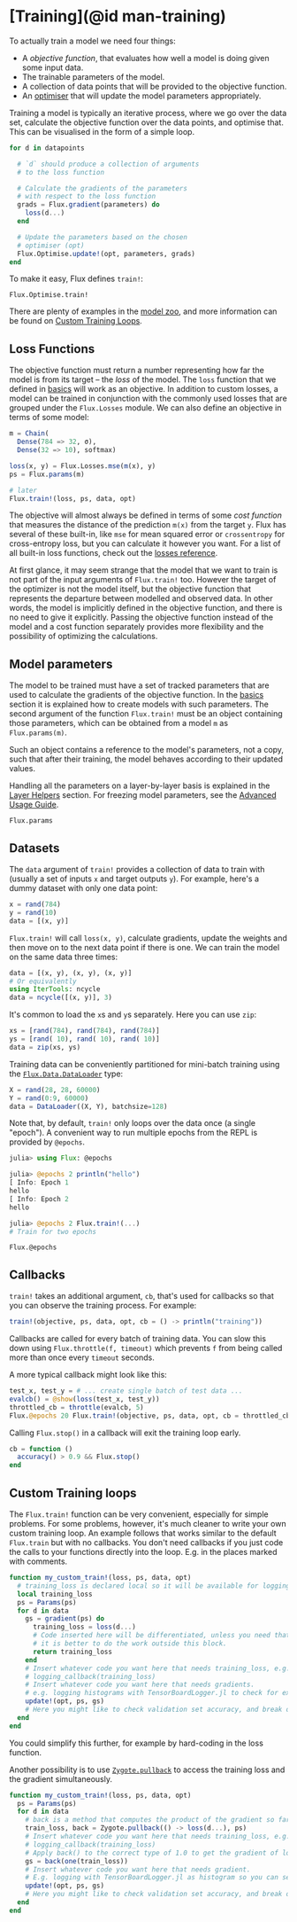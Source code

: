 # [Training](@id man-training)

To actually train a model we need four things:

* A *objective function*, that evaluates how well a model is doing given some input data.
* The trainable parameters of the model.
* A collection of data points that will be provided to the objective function.
* An [optimiser](optimisers.md) that will update the model parameters appropriately.

Training a model is typically an iterative process, where we go over the data set,
calculate the objective function over the data points, and optimise that.
This can be visualised in the form of a simple loop.

```julia
for d in datapoints

  # `d` should produce a collection of arguments
  # to the loss function

  # Calculate the gradients of the parameters
  # with respect to the loss function
  grads = Flux.gradient(parameters) do
    loss(d...)
  end

  # Update the parameters based on the chosen
  # optimiser (opt)
  Flux.Optimise.update!(opt, parameters, grads)
end
```

To make it easy, Flux defines `train!`:

```@docs
Flux.Optimise.train!
```

There are plenty of examples in the [model zoo](https://github.com/FluxML/model-zoo), and
more information can be found on [Custom Training Loops](../models/advanced.md).

## Loss Functions

The objective function must return a number representing how far the model is from its target – the *loss* of the model. The `loss` function that we defined in [basics](../models/basics.md) will work as an objective.
In addition to custom losses, a model can be trained in conjunction with
the commonly used losses that are grouped under the `Flux.Losses` module.
We can also define an objective in terms of some model:

```julia
m = Chain(
  Dense(784 => 32, σ),
  Dense(32 => 10), softmax)

loss(x, y) = Flux.Losses.mse(m(x), y)
ps = Flux.params(m)

# later
Flux.train!(loss, ps, data, opt)
```

The objective will almost always be defined in terms of some *cost function* that measures the distance of the prediction `m(x)` from the target `y`. Flux has several of these built-in, like `mse` for mean squared error or `crossentropy` for cross-entropy loss, but you can calculate it however you want.
For a list of all built-in loss functions, check out the [losses reference](../models/losses.md).

At first glance, it may seem strange that the model that we want to train is not part of the input arguments of `Flux.train!` too. However the target of the optimizer is not the model itself, but the objective function that represents the departure between modelled and observed data. In other words, the model is implicitly defined in the objective function, and there is no need to give it explicitly. Passing the objective function instead of the model and a cost function separately provides more flexibility and the possibility of optimizing the calculations.

## Model parameters

The model to be trained must have a set of tracked parameters that are used to calculate the gradients of the objective function. In the [basics](../models/basics.md) section it is explained how to create models with such parameters. The second argument of the function `Flux.train!` must be an object containing those parameters, which can be obtained from a model `m` as `Flux.params(m)`.

Such an object contains a reference to the model's parameters, not a copy, such that after their training, the model behaves according to their updated values.

Handling all the parameters on a layer-by-layer basis is explained in the [Layer Helpers](../models/basics.md) section. For freezing model parameters, see the [Advanced Usage Guide](../models/advanced.md).

```@docs
Flux.params
```

## Datasets

The `data` argument of `train!` provides a collection of data to train with (usually a set of inputs `x` and target outputs `y`). For example, here's a dummy dataset with only one data point:

```julia
x = rand(784)
y = rand(10)
data = [(x, y)]
```

`Flux.train!` will call `loss(x, y)`, calculate gradients, update the weights and then move on to the next data point if there is one. We can train the model on the same data three times:

```julia
data = [(x, y), (x, y), (x, y)]
# Or equivalently
using IterTools: ncycle
data = ncycle([(x, y)], 3)
```

It's common to load the `x`s and `y`s separately. Here you can use `zip`:

```julia
xs = [rand(784), rand(784), rand(784)]
ys = [rand( 10), rand( 10), rand( 10)]
data = zip(xs, ys)
```

Training data can be conveniently  partitioned for mini-batch training using the [`Flux.Data.DataLoader`](@ref) type:

```julia
X = rand(28, 28, 60000)
Y = rand(0:9, 60000)
data = DataLoader((X, Y), batchsize=128) 
```

Note that, by default, `train!` only loops over the data once (a single "epoch").
A convenient way to run multiple epochs from the REPL is provided by `@epochs`.

```julia
julia> using Flux: @epochs

julia> @epochs 2 println("hello")
[ Info: Epoch 1
hello
[ Info: Epoch 2
hello

julia> @epochs 2 Flux.train!(...)
# Train for two epochs
```

```@docs
Flux.@epochs
```

## Callbacks

`train!` takes an additional argument, `cb`, that's used for callbacks so that you can observe the training process. For example:

```julia
train!(objective, ps, data, opt, cb = () -> println("training"))
```

Callbacks are called for every batch of training data. You can slow this down using `Flux.throttle(f, timeout)` which prevents `f` from being called more than once every `timeout` seconds.

A more typical callback might look like this:

```julia
test_x, test_y = # ... create single batch of test data ...
evalcb() = @show(loss(test_x, test_y))
throttled_cb = throttle(evalcb, 5)
Flux.@epochs 20 Flux.train!(objective, ps, data, opt, cb = throttled_cb)
```

Calling `Flux.stop()` in a callback will exit the training loop early.

```julia
cb = function ()
  accuracy() > 0.9 && Flux.stop()
end
```

## Custom Training loops

The `Flux.train!` function can be very convenient, especially for simple problems.
For some problems, however, it's much cleaner to write your own custom training loop.
An example follows that works similar to the default `Flux.train` but with no callbacks.
You don't need callbacks if you just code the calls to your functions directly into the loop.
E.g. in the places marked with comments.

```julia
function my_custom_train!(loss, ps, data, opt)
  # training_loss is declared local so it will be available for logging outside the gradient calculation.
  local training_loss
  ps = Params(ps)
  for d in data
    gs = gradient(ps) do
      training_loss = loss(d...)
      # Code inserted here will be differentiated, unless you need that gradient information
      # it is better to do the work outside this block.
      return training_loss
    end
    # Insert whatever code you want here that needs training_loss, e.g. logging.
    # logging_callback(training_loss)
    # Insert whatever code you want here that needs gradients.
    # e.g. logging histograms with TensorBoardLogger.jl to check for exploding gradients.
    update!(opt, ps, gs)
    # Here you might like to check validation set accuracy, and break out to do early stopping.
  end
end
```

You could simplify this further, for example by hard-coding in the loss function.

Another possibility is to use [`Zygote.pullback`](https://fluxml.ai/Zygote.jl/dev/adjoints/#Pullbacks-1)
to access the training loss and the gradient simultaneously.

```julia
function my_custom_train!(loss, ps, data, opt)
  ps = Params(ps)
  for d in data
    # back is a method that computes the product of the gradient so far with its argument.
    train_loss, back = Zygote.pullback(() -> loss(d...), ps)
    # Insert whatever code you want here that needs training_loss, e.g. logging.
    # logging_callback(training_loss)
    # Apply back() to the correct type of 1.0 to get the gradient of loss.
    gs = back(one(train_loss))
    # Insert whatever code you want here that needs gradient.
    # E.g. logging with TensorBoardLogger.jl as histogram so you can see if it is becoming huge.
    update!(opt, ps, gs)
    # Here you might like to check validation set accuracy, and break out to do early stopping.
  end
end
```
